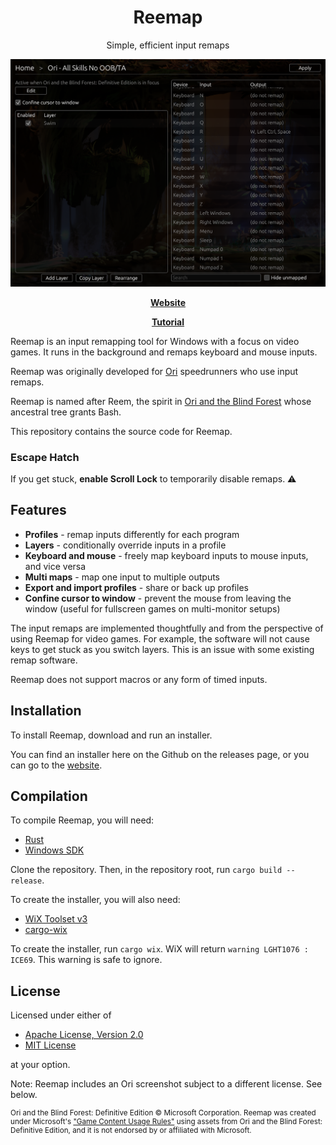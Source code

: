 <div align="center">

# Reemap

Simple, efficient input remaps

![reemap screenshot](resource/example.png)

**[Website]**

**[Tutorial]**

</div>


Reemap is an input remapping tool for Windows with a focus on video games. It runs in the background
and remaps keyboard and mouse inputs.

Reemap was originally developed for [Ori] speedrunners who use input remaps.

Reemap is named after Reem, the spirit in [Ori and the Blind Forest][Ori] whose ancestral
tree grants Bash.

This repository contains the source code for Reemap.

### Escape Hatch

If you get stuck, **enable Scroll Lock** to temporarily disable remaps. ⚠️

## Features

- **Profiles** - remap inputs differently for each program
- **Layers** - conditionally override inputs in a profile
- **Keyboard and mouse** - freely map keyboard inputs to mouse inputs, and vice versa
- **Multi maps** - map one input to multiple outputs
- **Export and import profiles** - share or back up profiles
- **Confine cursor to window** - prevent the mouse from leaving the window (useful for fullscreen
games on multi-monitor setups)

The input remaps are implemented thoughtfully and from the perspective of using Reemap for video games.
For example, the software will not cause keys to get stuck as you switch layers. This is an issue
with some existing remap software.

Reemap does not support macros or any form of timed inputs.

## Installation

To install Reemap, download and run an installer.

You can find an installer here on the Github on the releases page, or you can go to the [website][Website].

## Compilation

To compile Reemap, you will need:
- [Rust]
- [Windows SDK]

Clone the repository. Then, in the repository root, run `cargo build --release`.

To create the installer, you will also need:
- [WiX Toolset v3](https://github.com/wixtoolset/wix3/releases)
- [cargo-wix](https://github.com/volks73/cargo-wix)

To create the installer, run `cargo wix`. WiX will return `warning LGHT1076 : ICE69`. This warning is safe to ignore.

## License

Licensed under either of

- [Apache License, Version 2.0](LICENSE-APACHE)
- [MIT License](LICENSE-MIT)

at your option.

Note: Reemap includes an Ori screenshot subject to a different license. See below.

<small>

Ori and the Blind Forest: Definitive Edition © Microsoft Corporation. Reemap was created under Microsoft's ["Game Content Usage Rules"](https://www.xbox.com/en-US/developers/rules) using assets from Ori and the Blind Forest: Definitive Edition, and it is not endorsed by or affiliated with Microsoft.

</small>

[Ori]: https://www.orithegame.com/
[Rust]: https://www.rust-lang.org/
[Windows SDK]: https://developer.microsoft.com/en-us/windows/downloads/windows-sdk/
[Website]: https://reemap.mightyburger.net
[Tutorial]: https://reemap.mightyburger.net/tutorial
